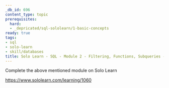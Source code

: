```yaml
---
_db_id: 696
content_type: topic
prerequisites:
  hard:
  - _depricated/sql-sololearn/1-basic-concepts
ready: true
tags:
- sql
- solo-learn
- skill/databases
title: Solo Learn - SQL - Module 2 - Filtering, Functions, Subqueries - Deprecated
---
```


Complete the above mentioned module on Solo Learn

https://www.sololearn.com/learning/1060